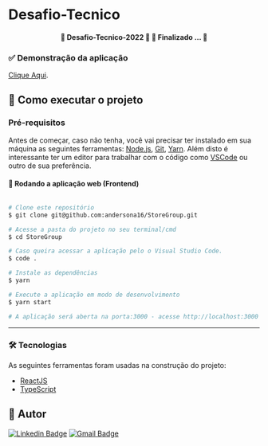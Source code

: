 # Desafio-Tecnico

<h4 align="center">
	🚀 Desafio-Tecnico-2022 🚀  🚧 Finalizado ... 🚧
</h4>

### ✅ Demonstração da aplicação

[Clique Aqui](https://store-group.vercel.app/).

## 🚀 Como executar o projeto

### Pré-requisitos

Antes de começar, caso não tenha, você vai precisar ter instalado em sua máquina as seguintes ferramentas:
[Node.js](https://nodejs.org/en/), [Git](https://git-scm.com), [Yarn](https://classic.yarnpkg.com/lang/en/docs/install/#windows-stable).
Além disto é interessante ter um editor para trabalhar com o código como [VSCode](https://code.visualstudio.com/) ou outro de sua preferência.

#### 🧭 Rodando a aplicação web (Frontend)

```bash

# Clone este repositório
$ git clone git@github.com:andersona16/StoreGroup.git

# Acesse a pasta do projeto no seu terminal/cmd
$ cd StoreGroup

# Caso queira acessar a aplicação pelo o Visual Studio Code.
$ code .

# Instale as dependências
$ yarn

# Execute a aplicação em modo de desenvolvimento
$ yarn start

# A aplicação será aberta na porta:3000 - acesse http://localhost:3000

```

---

### 🛠 Tecnologias

As seguintes ferramentas foram usadas na construção do projeto:

- [ReactJS](https://pt-br.reactjs.org/)
- [TypeScript](https://www.typescriptlang.org/)

## 🦸 Autor

[![Linkedin Badge](https://img.shields.io/badge/-Anderson-blue?style=flat-square&logo=Linkedin&logoColor=white&link=https://www.linkedin.com/in/andersonaraujjo/)](https://www.linkedin.com/in/andersonaraujjo/)
[![Gmail Badge](https://img.shields.io/badge/-andersonaraujoc1@gmail.com-c14438?style=flat-square&logo=Gmail&logoColor=white&link=mailto:andersonaraujoc1@gmail.com)](mailto:andersonaraujoc1@gmail.com)
